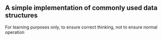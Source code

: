## A simple implementation of commonly used data structures

For learning purposes only, to ensure correct thinking, not to ensure normal operation
